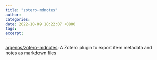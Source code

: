 ```yaml
---
title: "zotero-mdnotes"
author: 
categories: 
date: 2022-10-09 18:22:07 +0800
tags: 
excerpt: 
---
```






[argenos/zotero-mdnotes](https://github.com/argenos/zotero-mdnotes): A Zotero plugin to export item metadata and notes as markdown files







